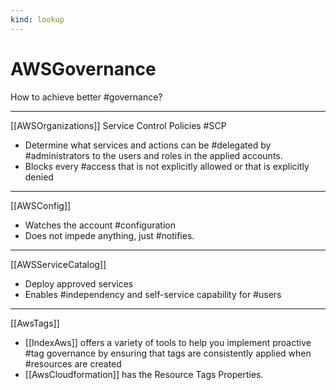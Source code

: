 ```yaml
---
kind: lookup
---
```


# AWSGovernance

How to achieve better #governance?

___

[[AWSOrganizations]] Service Control Policies #SCP

* Determine what services and actions can be #delegated by #administrators to the users and roles in the applied accounts.
* Blocks every #access that is not explicitly allowed or that is explicitly denied

___

[[AWSConfig]]

* Watches the account #configuration
* Does not impede anything, just #notifies.  

___

[[AWSServiceCatalog]]

* Deploy approved services
* Enables #independency and self-service capability for #users

___

[[AwsTags]]

* [[IndexAws]] offers a variety of tools to help you implement proactive #tag governance by ensuring that tags are consistently applied when #resources are created
* [[AwsCloudformation]] has the Resource Tags Properties.
